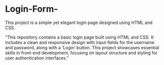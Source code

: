 # Login-Form-
This project is a simple yet elegant login page designed using HTML and CSS.

“This repository contains a basic login page built using HTML and CSS. It includes a clean and responsive design with input fields for the username and password, along with a ‘Login’ button. This project showcases essential skills in front-end development, focusing on layout structure and styling for user authentication interfaces.”
